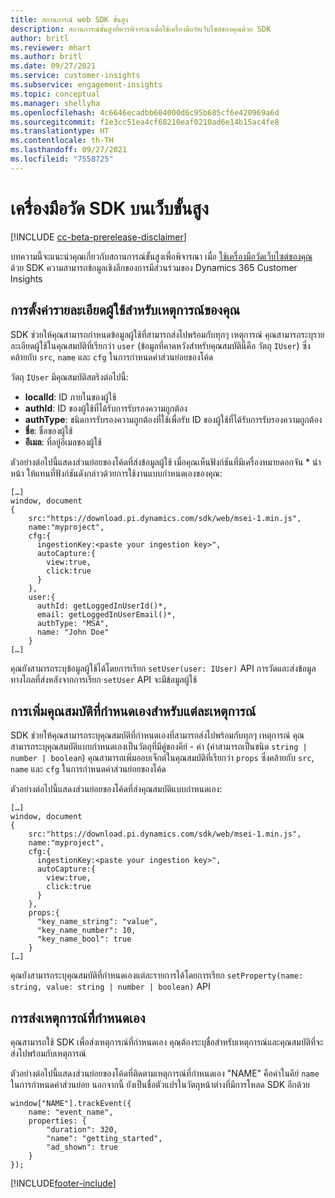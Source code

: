 ```yaml
---
title: สถานการณ์ web SDK ขั้นสูง
description: สถานการณ์ขั้นสูงที่ควรพิจารณาเมื่อใช้เครื่องมือวัดเว็บไซต์ของคุณด้วย SDK
author: britl
ms.reviewer: mhart
ms.author: britl
ms.date: 09/27/2021
ms.service: customer-insights
ms.subservice: engagement-insights
ms.topic: conceptual
ms.manager: shellyha
ms.openlocfilehash: 4c6646ecadbb604000d6c95b685cf6e420969a6d
ms.sourcegitcommit: f1e3cc51ea4cf68210eaf0210ad6e14b15ac4fe8
ms.translationtype: HT
ms.contentlocale: th-TH
ms.lasthandoff: 09/27/2021
ms.locfileid: "7558725"
---
```

# <a name="advanced-web-sdk-instrumentation"></a>เครื่องมือวัด SDK บนเว็บขั้นสูง

[!INCLUDE [cc-beta-prerelease-disclaimer](includes/cc-beta-prerelease-disclaimer.md)]

บทความนี้จะแนะนำคุณเกี่ยวกับสถานการณ์ขั้นสูงเพื่อพิจารณา เมื่อ [ใช้เครื่องมือวัดเว็บไซต์ของคุณ](instrument-website.md) ด้วย SDK ความสามารถข้อมูลเชิงลึกของการมีส่วนร่วมของ Dynamics 365 Customer Insights

## <a name="setting-user-details-for-your-event"></a>การตั้งค่ารายละเอียดผู้ใช้สำหรับเหตุการณ์ของคุณ

SDK ช่วยให้คุณสามารถกำหนดข้อมูลผู้ใช้ที่สามารถส่งไปพร้อมกับทุกๆ เหตุการณ์ คุณสามารถระบุรายละเอียดผู้ใช้ในคุณสมบัติที่เรียกว่า `user` (ข้อมูลที่คาดหวังสำหรับคุณสมบัตินี้คือ วัตถุ `IUser`) ซึ่งคล้ายกับ `src`, `name` และ `cfg` ในการกำหนดค่าส่วนย่อยของโค้ด

วัตถุ `IUser` มีคุณสมบัติสตริงต่อไปนี้:

- **localId**: ID ภายในของผู้ใช้
- **authId**: ID ของผู้ใช้ที่ได้รับการรับรองความถูกต้อง
- **authType**: ชนิดการรับรองความถูกต้องที่ใช้เพื่อรับ ID ของผู้ใช้ที่ได้รับการรับรองความถูกต้อง
- **ชื่อ**: ชื่อของผู้ใช้
- **อีเมล**: ที่อยู่อีเมลของผู้ใช้

ตัวอย่างต่อไปนี้แสดงส่วนย่อยของโค้ดที่ส่งข้อมูลผู้ใช้ เมื่อคุณเห็นฟังก์ชันที่มีเครื่องหมายดอกจัน * นำหน้า ให้แทนที่ฟังก์ชันดังกล่าวด้วยการใช้งานแบบกำหนดเองของคุณ:

```
[…]
window, document
{
    src:"https://download.pi.dynamics.com/sdk/web/msei-1.min.js",
    name:"myproject",
    cfg:{
      ingestionKey:<paste your ingestion key>",
      autoCapture:{
        view:true,
        click:true
      }
    },
    user:{
      authId: getLoggedInUserId()*,
      email: getLoggedInUserEmail()*,
      authType: "MSA",
      name: "John Doe"
    }
[…]
```

คุณยังสามารถระบุข้อมูลผู้ใช้ได้โดยการเรียก `setUser(user: IUser)` API การวัดและส่งข้อมูลทางไกลที่ส่งหลังจากการเรียก `setUser` API จะมีข้อมูลผู้ใช้

## <a name="adding-custom-properties-for-each-event"></a>การเพิ่มคุณสมบัติที่กำหนดเองสำหรับแต่ละเหตุการณ์

SDK ช่วยให้คุณสามารถระบุคุณสมบัติที่กำหนดเองที่สามารถส่งไปพร้อมกับทุกๆ เหตุการณ์ คุณสามารถระบุคุณสมบัติแบบกำหนดเองเป็นวัตถุที่มีคู่ของคีย์ - ค่า (ค่าสามารถเป็นชนิด `string | number | boolean`) คุณสามารถเพิ่มออบเจ็กต์ในคุณสมบัติที่เรียกว่า `props` ซึ่งคล้ายกับ `src`, `name` และ `cfg` ในการกำหนดค่าส่วนย่อยของโค้ด

ตัวอย่างต่อไปนี้แสดงส่วนย่อยของโค้ดที่ส่งคุณสมบัติแบบกำหนดเอง:

```
[…]
window, document
{
    src:"https://download.pi.dynamics.com/sdk/web/msei-1.min.js",
    name:"myproject",
    cfg:{
      ingestionKey:<paste your ingestion key>",
      autoCapture:{
        view:true,
        click:true
      }
    },
    props:{
      "key_name_string": "value",
      "key_name_number": 10,
      "key_name_bool": true
    }
[…]
```

คุณยังสามารถระบุคุณสมบัติที่กำหนดเองแต่ละรายการได้โดยการเรียก `setProperty(name: string, value: string | number | boolean)` API

## <a name="sending-custom-events"></a>การส่งเหตุการณ์ที่กําหนดเอง

คุณสามารถใช้ SDK เพื่อส่งเหตุการณ์ที่กำหนดเอง คุณต้องระบุชื่อสำหรับเหตุการณ์และคุณสมบัติที่จะส่งไปพร้อมกับเหตุการณ์

ตัวอย่างต่อไปนี้แสดงส่วนย่อยของโค้ดที่ติดตามเหตุการณ์ที่กำหนดเอง "NAME" คือค่าในคีย์ `name` ในการกำหนดค่าส่วนย่อย นอกจากนี้ ยังเป็นชื่อตัวแปรในวัตถุหน้าต่างที่มีการโหลด SDK อีกด้วย

```
window["NAME"].trackEvent({
    name: "event_name",
    properties: {
        "duration": 320,
        "name": "getting_started",
        "ad_shown": true
    }
});
```


[!INCLUDE[footer-include](../includes/footer-banner.md)]
